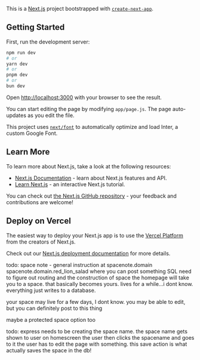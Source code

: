 This is a [Next.js](https://nextjs.org/) project bootstrapped with [`create-next-app`](https://github.com/vercel/next.js/tree/canary/packages/create-next-app).

## Getting Started

First, run the development server:

```bash
npm run dev
# or
yarn dev
# or
pnpm dev
# or
bun dev
```

Open [http://localhost:3000](http://localhost:3000) with your browser to see the result.

You can start editing the page by modifying `app/page.js`. The page auto-updates as you edit the file.

This project uses [`next/font`](https://nextjs.org/docs/basic-features/font-optimization) to automatically optimize and load Inter, a custom Google Font.

## Learn More

To learn more about Next.js, take a look at the following resources:

- [Next.js Documentation](https://nextjs.org/docs) - learn about Next.js features and API.
- [Learn Next.js](https://nextjs.org/learn) - an interactive Next.js tutorial.

You can check out [the Next.js GitHub repository](https://github.com/vercel/next.js/) - your feedback and contributions are welcome!

## Deploy on Vercel

The easiest way to deploy your Next.js app is to use the [Vercel Platform](https://vercel.com/new?utm_medium=default-template&filter=next.js&utm_source=create-next-app&utm_campaign=create-next-app-readme) from the creators of Next.js.

Check out our [Next.js deployment documentation](https://nextjs.org/docs/deployment) for more details.

todo:
space note - general instruction at spacenote.domain
spacenote.domain.red_lion_salad where you can post something
SQL
need to figure out routing and the construction of space 
the homepage will take you to a space. that basically becomes yours. lives for a while...i dont know. everything just writes to a database.

your space may live for a few days, I dont know. you may be able to edit, but you can definitely post to this thing 

maybe a protected space option too 

todo:
express needs to be creating the space name. 
the space name gets shown to user on homescreen
the user then clicks the spacename and goes to it
the user has to edit the page with something. this save action is what actually saves the space in the db! 



